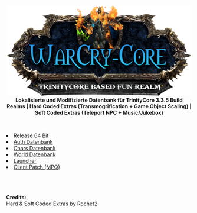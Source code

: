 <p div align="center"><img src="https://raw.githubusercontent.com/EmuZoneDEV/WotLK/master/docs/images/WCC_Logo.png" width=500px></img>
<br>
<b>Lokalisierte und Modifizierte Datenbank für TrinityCore 3.3.5 Build Realms | </b>
<b>Hard Coded Extras (Transmogrification + Game Object Scaling) | </b>
<b>Soft Coded Extras (Teleport NPC + Music/Jukebox)</b></p>
<br>
<p>
<li><a href="https://raw.githubusercontent.com/EmuZoneDEV/WotLK_World/master/Core/Core.7z">Release 64 Bit</a></li>
<li><a href="https://github.com/EmuZoneDEV/WotLK_World/tree/master/Auth">Auth Datenbank</a></li>
<li><a href="https://github.com/EmuZoneDEV/WotLK_World/tree/master/Chars">Chars Datenbank</a></li>
<li><a href="https://github.com/EmuZoneDEV/WotLK_World/tree/master/World">World Datenbank</a></li>
<li><a href="https://raw.githubusercontent.com/EmuZoneDEV/WotLK_World/master/Extras/Launcher.zip">Launcher</a></li>
<li><a href="https://raw.githubusercontent.com/EmuZoneDEV/WotLK_World/master/Extras/patch-5.mpq">Client Patch (MPQ)</a></li>
</p>
<br>
<br>
<br>
<b>Credits:</b>
<br>
Hard & Soft Coded Extras by Rochet2

